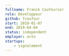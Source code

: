 ```yaml
---
fullname: Franck Coufourier
role: Développeur
github: fcoufour
start: 2019-01-07
end: 2019-04-04
status: independent
employer: octo
startups:
    - signalement
---
```

